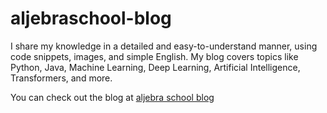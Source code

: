# aljebraschool-blog  
I share my knowledge in a detailed and easy-to-understand manner, using code snippets, images, and simple English. My blog covers topics like Python, Java, Machine Learning, Deep Learning, Artificial Intelligence, Transformers, and more.

You can check out the blog at [aljebra school blog](https://aljebraschool.hashnode.dev)
